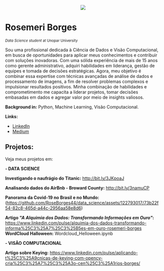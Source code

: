 <p align="center">
  <img src="![123](https://github.com/RoseBorges44/data_science/assets/122793017/b1d3828f-3f04-402b-b1ed-ee0736c37053)
)
" >
</p>

# Rosemeri Borges
<sub>*Data Science student* at Unopar University</sub>

Sou uma profissional dedicada à Ciência de Dados e Visão Computacional, em busca de oportunidades para aplicar meus conhecimentos e contribuir com soluções inovadoras. 
Com uma sólida experiência de mais de 15 anos como gerente administrativo, adquiri habilidades em liderança, gestão de equipes e tomada de decisões estratégicas. 
Agora, meu objetivo é combinar essa expertise com técnicas avançadas de análise de dados e processamento de imagens, a fim de resolver problemas complexos e impulsionar resultados positivos. 
Minha combinação de habilidades e comprometimento me capacita a liderar projetos, tomar decisões embasadas em dados e agregar valor por meio de insights valiosos.

**Background in:** Python, Machine Learning, Visão Computacional.

**Links:**
* [LinkedIn](https://www.linkedin.com/in/rosemeri-borges-92b486237/)
* [Medium](https://medium.com/@roseborges_85835)

## Projetos:
Veja meus projetos em:

**- DATA SCIENCE**

**Investigando o naufrágio do Titanic:** http://bit.ly/3JKpoaJ

**Analisando dados do AirBnb - Broward County:** http://bit.ly/3namuCP

**Panorama da Covid-19 no Brasil e no Mundo:**(https://github.com/RoseBorges44/data_science/assets/122793017/73b22f54-82c8-465d-a44c-2956aa58e8d6)

**Artigo *"A Alquimia dos Dados: Transformando Informações em Ouro"*:** https://www.linkedin.com/pulse/alquimia-dos-dados-transformando-informa%25C3%25A7%25C3%25B5es-em-ouro-rosemeri-borges
**WordCloud Halloween:** Wordcloud_Helloween.ipynb

**- VISÃO COMPUTACIONAL**

**Artigo sobre Keying:** https://www.linkedin.com/pulse/aplicando-t%25C3%25A9cnicas-de-keying-com-opencv-cria%25C3%25A7%25C3%25A3o-cen%25C3%25A1rios-borges/
